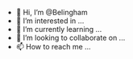 - 👋 Hi, I’m @Belingham
- 👀 I’m interested in ...
- 🌱 I’m currently learning ...
- 💞️ I’m looking to collaborate on ...
- 📫 How to reach me ...

<!---
Belingham/Belingham is a ✨ special ✨ repository because its `README.md` (this file) appears on your GitHub profile.
You can click the Preview link to take a look at your changes.
--->
